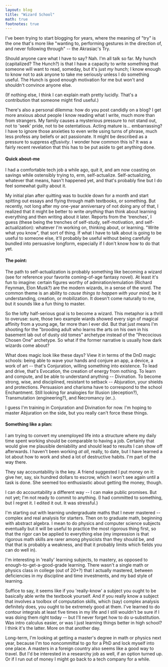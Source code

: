 ```yaml
---
layout: blog
title: "Wizard School"
math: true
footnotes: true
---
```



I've been trying to start blogging for years, where the meaning of "try" is the one that's more like "wanting to, performing gestures in the direction of, and never following through" -- the Akrasiac's Try. 

Should anyone care what I have to say? Nah. I'm all talk so far. My hunch (capitalized? The Hunch?) is that I have a capacity to write something that someone will want to read, someday, but it's just *my* hunch; I know enough to know not to ask anyone to take me seriously unless I do something useful. The Hunch is good enough motivation for me but won't and shouldn't convince anyone else.

(If nothing else, I think I can explain math pretty lucidly. That's a contribution that someone might find useful.)

<!--more-->

There's also a personal dilemma: how do you post candidly on a blog? I get more anxious about people I know reading what I write, much more than from strangers. My family causes a mysterious pressure to not stand out, not to 'seek' pride, not to be ostentatious. Acting mature is... embarrassing? I have to ignore those anxieties to even write using turns of phrase, much less profess any beliefs or act passionate. It might be described as a pressure to suppress *effusivity*. I wonder how common this is? It was a fairly recent revelation that this has to be put aside to get anything done.

#### Quick about-me

I had a comfortable tech job a while ago, quit it, and am now coasting on savings while ostensibly trying to, erm, self-actualize. Self-actualizing, whatever that means, hasn't happened yet, and that's probably fine but I do feel somewhat guilty about it. 

My initial plan after quitting was to buckle down for a month and start spitting out essays and flying through math textbooks, or something. But recently, not long after my one-year anniversary of not doing any of that, I realized that it might be better to write *anything* than think about learning everything and then writing about it later. Reports from the 'trenches', I guess (these being the trenches of self-study, self-motivation, and self-actualization): whatever I'm working on, thinking about, or learning. "Write what you know", that sort of thing. If what I have to talk about is going to be useful to someone else, it'll probably be useful without being carefully bundled into persuasive longform, especially if I don't know how to do that yet.

#### The point:

The path to self-actualization is probably something like becoming a wizard (see for reference your favorite coming-of-age fantasy novel). At least it's fun to imagine: certain figures worthy of admiration/emulation (Richard Feynman, Elon Musk?) are the modern wizards, in a sense of the word. The common theme is an ability to *cause things to happen with your mind*, be it understanding, creation, or mobilization. It doesn't come naturally to me, but it sounds like a fun thing to master.

So the lofty half-serious goal is to become a wizard. This metaphor is a thrill to overuse: sure, those two example wiards showed every sign of magical affinity from a young age, far more than I ever did. But that just means I'm shooting for the "brooding adult who learns the arts on his own in his basement lab out of dusty old tomes" archetype instead of the "Precocious Chosen One" archetype. So what if the former narrative is usually how dark wizards come about?

What does magic look like these days? View it in terms of the DnD magic schools: being able to wave your hands and conjure an app, a device, a work of art -- that's Conjuration, willing something into existence. To lead and drive, that's Evocation, the creation of energy from nothing. To learn and compute, and be able to understand anything -- Divination. To become strong, wise, and disciplined, resistant to setback -- Abjuration, your shields and protections. Persuasion and charisma have to correspond to the school Enchantment. Still looking for analogies for Illusion (deception?), Transmutation (engineering?), and Necromancy (er..).

I guess I'm training in Conjuration and Divination for now. I'm hoping to master Abjuration on the side, but you really can't force these things.

#### Something like a plan:

I am trying to convert my unemployed life into a structure where my daily time spent working should be comparable to having a job. Certainly that would give me plausible deniability and should lead to results I can show off afterwards. I haven't been working *at all*, really, to date, but I have learned a lot about how to work and shed a lot of destructive habits. I'm part of the way there.

They say accountability is the key. A friend suggested I put money on it: give her, say, six hundred dollars to escrow, which I won't see again until a task is done. She seemed too enthusiastic about getting the money, though.

I can do accountability a different way -- I can make public promises. But not yet; I'm not ready to commit to anything. (I had committed to something, but I regret it. I edited it out. It was stressful.)

I'm starting out with learning undergraduate maths that I never mastered -- complex and real analysis for starters. Then on to graduate math, beginning with abstract algebra. I mean to do physics and computer science subjects eventually but it will be useful to practice the most rigorous thing first, so that the rigor can be applied to everything else (my impression is that rigorous math skills are rarer among physicists than they should be, and that that is probably a weakness, and that it probably limits which fields you can do well in).

I'm interesting in 'really' learning subjects, to mastery, as opposed to enough-to-get-a-good-grade learning. There wasn't a single math or physics class in college (out of 20+?) that I actually mastered, between deficiencies in my discipline and time investments, and my bad style of learning.

Suffice to say, it seems like if you 'really-know' a subject you ought to be basically able write the textbook yourself. And if you really know a subject that involves a toolbox of computation skills, which (say) complex analysis definitely does, you ought to be extremely good at them. I've learned to do contour integrals at least five times in my life and I still wouldn't be sure if I was doing them right today -- but I'll never forget how to do u-substitution. Was intro calculus easier, or was I just learning things better in high school? I think it's the latter. More on that another day.

Long-term, I'm looking at getting a master's degree in math or physics next year, because I'm too noncommittal to go for a PhD and lock myself into one place. A masters in a foreign country also seems like a good way to travel. But I'd be interested in a researchy job as well, if an option turned up. Or if I run out of money I might go back to a tech company for a while.
